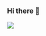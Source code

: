 ### Hi there 👋

<!--
**rladpgka1004/rladpgka1004** is a ✨ _special_ ✨ repository because its `README.md` (this file) appears on your GitHub profile.

Here are some ideas to get you started:

- 🔭 I’m currently working on ...
- 🌱 I’m currently learning ...
- 👯 I’m looking to collaborate on ...
- 🤔 I’m looking for help with ...
- 💬 Ask me about ...
- 📫 How to reach me: ...
- 😄 Pronouns: ...
- ⚡ Fun fact: ...
-->

<a href="https://www.instagram.com/ye_amii/" target="_blank"><img src="https://img.shields.io/badge/instagram-00000.svg?style=for-the-badge&logo=instagram&logoColor=fffff" /></a>
